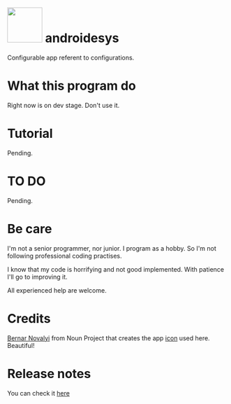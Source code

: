 <img src="https://raw.githubusercontent.com/adgellida/androidesys/master/images/androidesys.ico" width="80"> androidesys
=============================================

Configurable app referent to configurations.

What this program do
=============================================

Right now is on dev stage. Don't use it.

Tutorial
=============================================

Pending.

TO DO
=============================================

Pending.

Be care
=============================================

I'm not a senior programmer, nor junior. I program as a hobby. So I'm not following professional coding practises.

I know that my code is horrifying and not good implemented. With patience I'll go to improving it.

All experienced help are welcome.

Credits
=============================================

[Bernar Novalyi](https://thenounproject.com/bernar.novalyi/) from Noun Project that creates the app [icon](https://thenounproject.com/term/terminal/715962/) used here. Beautiful!

Release notes
=============================================

You can check it [here](https://github.com/adgellida/androidesys/releases)